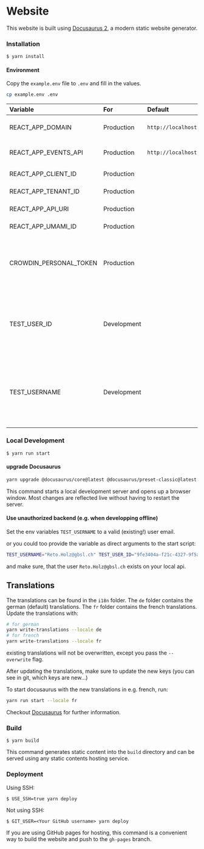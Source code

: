 # Website

This website is built using [Docusaurus 2](https://docusaurus.io/), a modern static website generator.

### Installation

```
$ yarn install
```

#### Environment

Copy the `example.env` file to `.env` and fill in the values.

```bash
cp example.env .env
```

| Variable               | For         | Default                 | Example                                | Description                                                                                                                        |
|:-----------------------|:------------|:------------------------|:---------------------------------------|:-----------------------------------------------------------------------------------------------------------------------------------|
| REACT_APP_DOMAIN       | Production  | `http://localhost:3000` |                                        | Domain of the hosted app                                                                                                           |
| REACT_APP_EVENTS_API   | Production  | `http://localhost:3002` |                                        | Url of the API Endpoint                                                                                                            |
| REACT_APP_CLIENT_ID    | Production  |                         |                                        | Azure ID: Client ID                                                                                                                |
| REACT_APP_TENANT_ID    | Production  |                         |                                        | Azure AD: Tenant Id                                                                                                                |
| REACT_APP_API_URI      | Production  |                         |                                        | Azure AD: API Url                                                                                                                  |
| REACT_APP_UMAMI_ID     | Production  |                         |                                        | For user stats                                                                                                                     |
| CROWDIN_PERSONAL_TOKEN | Production  |                         |                                        | Used to download translations during build step. (Not used currently)                                                              |
| TEST_USER_ID           | Development |                         | `9fe3404a-f21c-4327-9f5a-c2818308fed4` | To log in offline. Must be the same as `ADMIN_ID` or `USER_ID` in [👉 Dev-Backend](https://github.com/lebalz/events-api#env)       |
| TEST_USERNAME          | Development |                         | `admin.bar@bazz.ch`                    | To log in offline. Must be the same as `ADMIN_EMAIL` or `USER_EMAIL` in [👉 Dev-Backend](https://github.com/lebalz/events-api#env) |

### Local Development

```
$ yarn run start
```

#### upgrade Docusaurus

```bash
yarn upgrade @docusaurus/core@latest @docusaurus/preset-classic@latest @docusaurus/module-type-aliases@latest @docusaurus/types@latest @tsconfig/docusaurus@latest
```

This command starts a local development server and opens up a browser window. Most changes are reflected live without having to restart the server.

#### Use unauthorized backend (e.g. when developping offline)

Set the env variables `TEST_USERNAME` to a valid (existing!) user email.

or you could too provide the variable as direct arguments to the start script:

```bash
TEST_USERNAME="Reto.Holz@gbsl.ch" TEST_USER_ID="9fe3404a-f21c-4327-9f5a-c2818308fed4" yarn run start
```

and make sure, that the user `Reto.Holz@gbsl.ch` exists on your local api.

## Translations

The translations can be found in the `i18n` folder. The `de` folder contains the german (default) translations. The `fr` folder contains the french translations.
Update the translations with:

```bash
# for german
yarn write-translations --locale de
# for french
yarn write-translations --locale fr
```

existing translations will not be overwritten, except you pass the `--overwrite` flag.

After updating the translations, make sure to update the new keys (you can see in git, which keys are new...)

To start docusaurus with the new translations in e.g. french, run:

```bash
yarn run start --locale fr
```

Checkout [Docusaurus](https://docusaurus.io/docs/i18n/tutorial) for further information.

### Build

```
$ yarn build
```

This command generates static content into the `build` directory and can be served using any static contents hosting service.

### Deployment

Using SSH:

```
$ USE_SSH=true yarn deploy
```

Not using SSH:

```
$ GIT_USER=<Your GitHub username> yarn deploy
```

If you are using GitHub pages for hosting, this command is a convenient way to build the website and push to the `gh-pages` branch.
